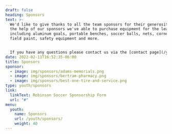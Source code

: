 ```yaml
---
draft: false
heading: Sponsors
text: >-
  We'd like to give thanks to all the team sponsors for their generosity!  With
  the help of our sponsors we've able to purchase equipment for the league
  including aluminum goals, portable benches, soccer balls, nets, corner flags,
  field paint, safety equipment and more.


  If you have any questions please contact us via the [contact page](/youth/contact/).
date: 2022-02-11T16:52:35-06:00
title: Sponsors
sponsor:
  - image: img/sponsors/adams-memorials.png
  - image: img/sponsors/bertram-pharmacy.png
  - image: img/sponsors/best-one-tire-and-service.png
type: youth/sponsors
link:
  linkText: Robinson Soccer Sponsorship Form
  url: "#"
menu:
  youth:
    name: Sponsors
    url: /youth/sponsors/
    weight: 40
---
```

